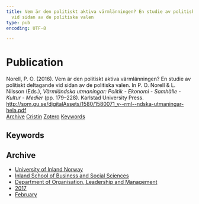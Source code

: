 ```yaml
---
title: Vem är den politiskt aktiva värmlänningen? En studie av politiskt deltagande
  vid sidan av de politiska valen
type: pub
encoding: UTF-8

---
```

<h1>Publication</h1>
<article id="csl-bib-container-92PZ94QV" class="csl-bib-container">
  <div class="csl-bib-body"> <div class="csl-entry">Norell, P. O. (2016). Vem är den politiskt aktiva värmlänningen? En studie av politiskt deltagande vid sidan av de politiska valen. In P. O. Norell &#38; L. Nilsson (Eds.), <i>Värmländska utmaningar: Politik - Ekonomi - Samhälle - Kultur - Medier</i> (pp. 179–228). Karlstad University Press. <a href="http://som.gu.se/digitalAssets/1580/1580071_v--rml--ndska-utmaningar-hela.pdf">http://som.gu.se/digitalAssets/1580/1580071_v--rml--ndska-utmaningar-hela.pdf</a></div> </div>
  <div class="csl-bib-buttons">
    <a href="#taxonomy-article-92PZ94QV" alt="archive" class="csl-bib-button">Archive</a>
    <a href="https://app.cristin.no/results/show.jsf?id=1445234" alt="Cristin" class="csl-bib-button">Cristin</a>
    <a href="http://zotero.org/groups/5881554/items/92PZ94QV" alt="Zotero" class="csl-bib-button">Zotero</a>
    <a href="#keywords-article-92PZ94QV" alt="keywords" class="csl-bib-button">Keywords</a>
  </div>
  <div id="csl-bib-meta-container-92PZ94QV"></div>
</article>
<div id="csl-bib-meta-92PZ94QV" class="csl-bib-meta">
  <article id="keywords-article-92PZ94QV" class="keywords-article">
    <h1>Keywords</h1>
    
  </article>
  <article id="taxonomy-article-92PZ94QV" class="taxonomy-article">
    <h1>Archive</h1>
    <ul>
      <li><a href="{{< params subfolder >}}en/archive/?key=3DCRN523">University of Inland Norway</a></li>
      <li><a href="{{< params subfolder >}}en/archive/?key=DU8Q9LN9">Inland School of Business and Social Sciences</a></li>
      <li><a href="{{< params subfolder >}}en/archive/?key=4LUWR3ZM">Department of Organisation, Leadership and Management</a></li>
      <li><a href="{{< params subfolder >}}en/archive/?key=KF5I8TQ8">2017</a></li>
      <li><a href="{{< params subfolder >}}en/archive/?key=Q5ZAHYMT">February</a></li>
    </ul>
  </article>
</div>

